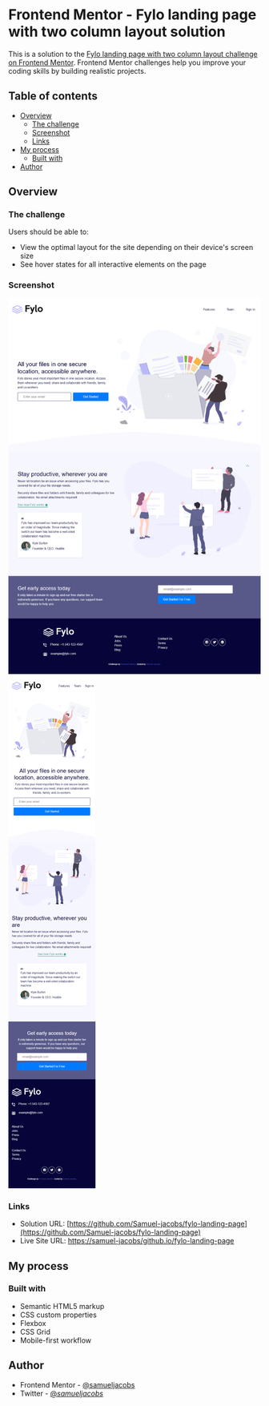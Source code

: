 # Frontend Mentor - Fylo landing page with two column layout solution

This is a solution to the [Fylo landing page with two column layout challenge on Frontend Mentor](https://www.frontendmentor.io/challenges/fylo-landing-page-with-two-column-layout-5ca5ef041e82137ec91a50f5). Frontend Mentor challenges help you improve your coding skills by building realistic projects. 

## Table of contents

- [Overview](#overview)
  - [The challenge](#the-challenge)
  - [Screenshot](#screenshot)
  - [Links](#links)
- [My process](#my-process)
  - [Built with](#built-with)
- [Author](#author)

## Overview

### The challenge

Users should be able to:

- View the optimal layout for the site depending on their device's screen size
- See hover states for all interactive elements on the page

### Screenshot

![](./images/fylo-desktop.png)
![](./images/fylo-mobile.png)



### Links

- Solution URL: [https://github.com/Samuel-jacobs/fylo-landing-page](https://github.com/Samuel-jacobs/fylo-landing-page)
- Live Site URL: [https://samuel-jacobs/github.io/fylo-landing-page](https://samuel-jacobs/github.io/fylo-landing-page)

## My process

### Built with

- Semantic HTML5 markup
- CSS custom properties
- Flexbox
- CSS Grid
- Mobile-first workflow


## Author


- Frontend Mentor - [@samueljacobs](https://www.frontendmentor.io/profile/samueljacobs)
- Twitter - [@_samueljacobs_](https://www.twitter.com/_samueljacobs_)

